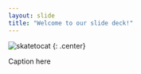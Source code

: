 ```yaml
---
layout: slide
title: "Welcome to our slide deck!"
---
```


![skatetocat](https://octodex.github.com/images/skatetocat.png)
{: .center}

Caption here
